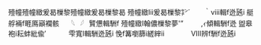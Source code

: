 殪幢殪幢緻爰曷樔黎殪幢緻爰曷樔黎曷
殪幢緻Iii爰曷樔黎㌢´　　｀ⅷ輯f迯瓲i
艇艀裲f睚鳫巓襴骸⠀⠀ 𓆩⠀𓆪⠀贒憊輯駲f
殪幢緻I翰儂樔黎夢'”　 　 ,ｨ傾輯駲f迯
盥皋袍i耘蚌紕偸′　　　 雫寬I輯駲迯瓲i
悗f篝嚠篩i縒縡ii 　　 　 Ⅷ辨f駲f迯瓲i